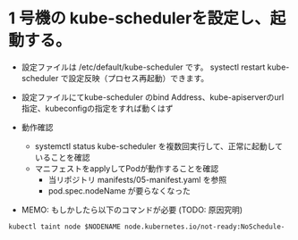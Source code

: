 # 1 号機の kube-schedulerを設定し、起動する。

* 設定ファイルは /etc/default/kube-scheduler です。 systectl restart kube-scheduler で設定反映（プロセス再起動）できます。

* 設定ファイルにてkube-scheduler のbind Address、kube-apiserverのurl指定、kubeconfigの指定をすれば動くはず

* 動作確認
    * systemctl status kube-scheduler を複数回実行して、正常に起動していることを確認
    * マニフェストをapplyしてPodが動作することを確認
        * 当リポジトリ manifests/05-manifest.yaml を参照
        * pod.spec.nodeName が要らなくなった

* MEMO: もしかしたら以下のコマンドが必要 (TODO: 原因究明)
```
kubectl taint node $NODENAME node.kubernetes.io/not-ready:NoSchedule-
```

